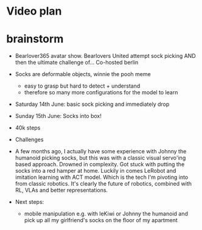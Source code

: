 # Video plan

# brainstorm

- Bearlover365 avatar show. Bearlovers United attempt sock picking AND then
  the ultimate challenge of... Co-hosted berlin
- Socks are deformable objects, winnie the pooh meme
    - easy to grasp but hard to detect + understand
    - therefore so many more configurations for the model to learn
- Saturday 14th June: basic sock picking and immediately drop
- Sunday 15th June: Socks into box!
- 40k steps
- Challenges
- A few months ago, I actually have some experience with Johnny the humanoid picking socks, but this was with a classic visual servo'ing based approach. Drowned in complexity. Got stuck with putting the socks into a red hamper at home. Luckily in comes LeRobot and imitation learning with ACT model. Which is the tech I'm pivoting into from classic robotics. It's clearly the future of robotics, combined with RL, VLAs and better representations.

- Next steps:
    - mobile manipulation e.g. with leKiwi or Johnny the humanoid and pick up all my girlfriend's socks on the floor of my apartment
 